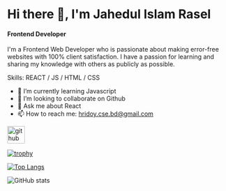 # Hi there 👋, I'm Jahedul Islam Rasel
#### Frontend Developer
I'm a Frontend Web Developer who is passionate about making error-free websites with 100% client satisfaction. I have a passion for learning and sharing my knowledge with others as publicly as possible.

Skills:  REACT / JS / HTML / CSS

- 🌱 I’m currently learning Javascript 
- 👯 I’m looking to collaborate on Github 
- 💬 Ask me about React 
- 📫 How to reach me: hridoy.cse.bd@gmail.com 


[<img src='https://cdn.jsdelivr.net/npm/simple-icons@3.0.1/icons/github.svg' alt='github' height='40'>](https://github.com/hridoy2024)  

[![trophy](https://github-profile-trophy.vercel.app/?username=hridoy2024)](https://github.com/ryo-ma/github-profile-trophy)

[![Top Langs](https://github-readme-stats.vercel.app/api/top-langs/?username=hridoy2024)](https://github.com/anuraghazra/github-readme-stats)

![GitHub stats](https://github-readme-stats.vercel.app/api?username=hridoy2024&show_icons=true&count_private=true)  



